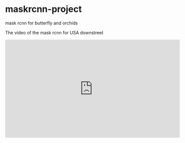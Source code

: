 # maskrcnn-project
mask rcnn for butterfly and orchids

The video of the mask rcnn for USA downstreet

<iframe width="560" height="315" src="https://www.youtube.com/embed/PerUVvCf6Z0" frameborder="0" allow="accelerometer; autoplay; encrypted-media; gyroscope; picture-in-picture" allowfullscreen></iframe>
